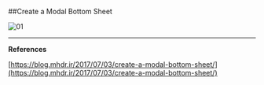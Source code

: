 ##Create a Modal Bottom Sheet

![01](https://raw.githubusercontent.com/mhdr/AndroidSamples/master/096/images/01.gif  "01")

***

**References**

[https://blog.mhdr.ir/2017/07/03/create-a-modal-bottom-sheet/](https://blog.mhdr.ir/2017/07/03/create-a-modal-bottom-sheet/) 
